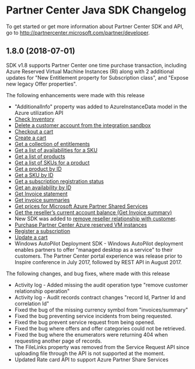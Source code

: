 # Partner Center Java SDK Changelog

To get started or get more information about Partner Center SDK and API, go to <http://partnercenter.microsoft.com/partner/developer>.

## 1.8.0 (2018-07-01)

SDK v1.8 supports Partner Center one time purchase transaction, including Azure Reserved Virtual Machine Instances (RI) along with 2 additional updates for "New Entitlement property for Subscription class", and "Expose new legacy Offer properties".

The following enhancements were made with this release

- "AdditionalInfo" property was added to AzureInstanceData model in the Azure utilization API
- [Check Inventory](https://docs.microsoft.com/partner-center/develop/check-inventory)
- [Delete a customer account from the integration sandbox](https://docs.microsoft.com/partner-center/develop/delete-a-customer-account-from-the-integration-sandbox)
- [Checkout a cart](https://docs.microsoft.com/partner-center/develop/checkout-a-cart)
- [Create a cart](https://docs.microsoft.com/partner-center/develop/create-a-cart)
- [Get a collection of entitlements](https://docs.microsoft.com/partner-center/develop/get-a-collection-of-entitlements)
- [Get a list of availabilities for a SKU](https://docs.microsoft.com/partner-center/develop/get-a-list-of-availabilities-for-a-sku)
- [Get a list of products](https://docs.microsoft.com/partner-center/develop/get-a-list-of-products)
- [Get a list of SKUs for a product](https://docs.microsoft.com/partner-center/develop/get-a-list-of-skus-for-a-product)
- [Get a product by ID](https://docs.microsoft.com/partner-center/develop/get-a-product-by-id)
- [Get a SKU by ID](https://docs.microsoft.com/partner-center/develop/get-a-sku-by-id)
- [Get a subscription registration status](https://docs.microsoft.com/partner-center/develop/get-subscription-registration-status)
- [Get an availability by ID](https://docs.microsoft.com/partner-center/develop/get-an-availability-by-id)
- [Get Invoice statement](https://docs.microsoft.com/partner-center/develop/get-invoice-statement)
- [Get invoice summaries](https://docs.microsoft.com/partner-center/develop/get-invoice-summaries)
- [Get prices for Microsoft Azure Partner Shared Services](https://docs.microsoft.com/partner-center/develop/get-prices-for-microsoft-azure-partner-shared-services)
- [Get the reseller’s current account balance (Get Invoice summary)](https://docs.microsoft.com/partner-center/develop/get-the-reseller-s-current-account-balance)
- New SDK was added to [remove reseller relationship with customer](https://docs.microsoft.com/partner-center/develop/remove-a-reseller-relationship-with-a-customer).
- [Purchase Partner Center Azure reserved VM instances](https://docs.microsoft.com/partner-center/develop/purchase-azure-reserved-vm-instances)
- [Register a subscription](https://docs.microsoft.com/partner-center/develop/register-a-subscription)
- [Update a cart](https://docs.microsoft.com/partner-center/develop/update-a-cart)
- Windows AutoPilot Deployment SDK - Windows AutoPilot deployment enables partners to offer "managed desktop as a service" to their customers. The Partner Center portal experience was release prior to Inspire conference in July 2017, followed by REST API in August 2017.

The following changes, and bug fixes, where made with this release

- Activity log - Added missing the audit operation type "remove customer relationship operation"
- Activity log - Audit records contract changes "record Id, Partner Id and correlation Id"
- Fixed the bug of the missing currency symbol from "invoices/summary"
- Fixed the bug preventing service incidents from being requested.
- Fixed the bug prevent service request from being opened.
- Fixed the bug where offers and offer categories could not be retrieved.
- Fixed the bug where the enumerators were returning 404 when requesting another page of records.
- The FileLinks property was removed from the Service Request API since uploading file through the API is not supported at the moment.
- Updated Rate card API to support Azure Partner Share Services